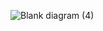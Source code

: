 

![Blank diagram (4)](https://github.com/user-attachments/assets/132b6f9e-bb1f-4981-8960-c60ba5f4a920)
